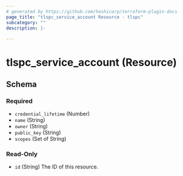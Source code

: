 ```yaml
---
# generated by https://github.com/hashicorp/terraform-plugin-docs
page_title: "tlspc_service_account Resource - tlspc"
subcategory: ""
description: |-
  
---
```


# tlspc_service_account (Resource)





<!-- schema generated by tfplugindocs -->
## Schema

### Required

- `credential_lifetime` (Number)
- `name` (String)
- `owner` (String)
- `public_key` (String)
- `scopes` (Set of String)

### Read-Only

- `id` (String) The ID of this resource.
